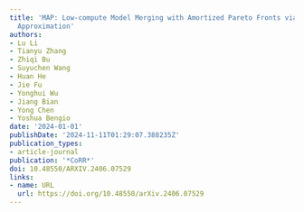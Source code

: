 ```yaml
---
title: 'MAP: Low-compute Model Merging with Amortized Pareto Fronts via Quadratic
  Approximation'
authors:
- Lu Li
- Tianyu Zhang
- Zhiqi Bu
- Suyuchen Wang
- Huan He
- Jie Fu
- Yonghui Wu
- Jiang Bian
- Yong Chen
- Yoshua Bengio
date: '2024-01-01'
publishDate: '2024-11-11T01:29:07.388235Z'
publication_types:
- article-journal
publication: '*CoRR*'
doi: 10.48550/ARXIV.2406.07529
links:
- name: URL
  url: https://doi.org/10.48550/arXiv.2406.07529
---
```

